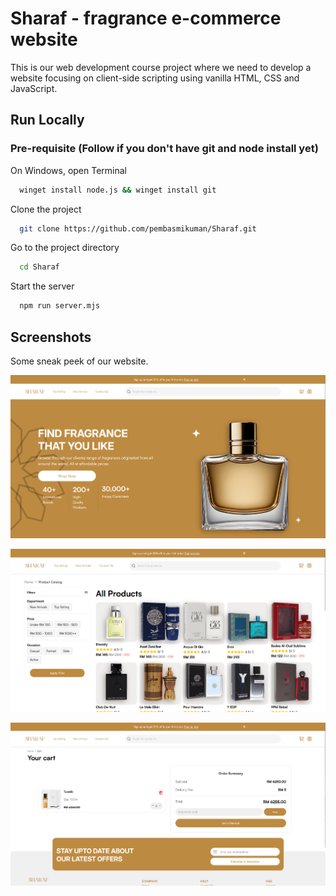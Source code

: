 
# Sharaf - fragrance e-commerce website

This is our web development course project where we need to develop a website focusing on client-side scripting using vanilla HTML, CSS and JavaScript.


## Run Locally

### Pre-requisite (Follow if you don't have git and node install yet)
On Windows, open Terminal

```bash
  winget install node.js && winget install git
```

Clone the project

```bash
  git clone https://github.com/pembasmikuman/Sharaf.git
```

Go to the project directory

```bash
  cd Sharaf
```

Start the server

```bash
  npm run server.mjs
```


## Screenshots
Some sneak peek of our website.

![Homepage](https://github.com/pembasmikuman/Sharaf/blob/main/assets/images/demo/image.png)

![Catalog](https://github.com/pembasmikuman/Sharaf/blob/main/assets/images/demo/catalog.png)

![Cart](https://github.com/pembasmikuman/Sharaf/blob/main/assets/images/demo/cart.png)

